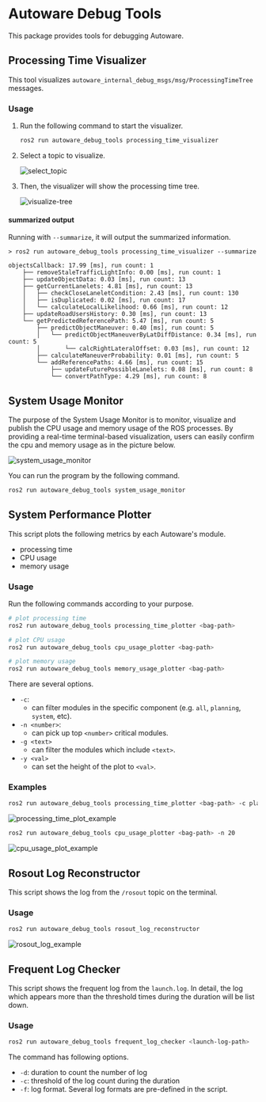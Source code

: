 # Autoware Debug Tools

This package provides tools for debugging Autoware.

## Processing Time Visualizer

This tool visualizes `autoware_internal_debug_msgs/msg/ProcessingTimeTree` messages.

### Usage

1. Run the following command to start the visualizer.

   ```bash
   ros2 run autoware_debug_tools processing_time_visualizer
   ```

2. Select a topic to visualize.

   ![select_topic](images/select-topic.png)

3. Then, the visualizer will show the processing time tree.

   ![visualize-tree](images/visualize-tree.png)

#### summarized output

Running with `--summarize`, it will output the summarized information.

```Text
> ros2 run autoware_debug_tools processing_time_visualizer --summarize

objectsCallback: 17.99 [ms], run count: 1
    ├── removeStaleTrafficLightInfo: 0.00 [ms], run count: 1
    ├── updateObjectData: 0.03 [ms], run count: 13
    ├── getCurrentLanelets: 4.81 [ms], run count: 13
    │   ├── checkCloseLaneletCondition: 2.43 [ms], run count: 130
    │   ├── isDuplicated: 0.02 [ms], run count: 17
    │   └── calculateLocalLikelihood: 0.66 [ms], run count: 12
    ├── updateRoadUsersHistory: 0.30 [ms], run count: 13
    └── getPredictedReferencePath: 5.47 [ms], run count: 5
        ├── predictObjectManeuver: 0.40 [ms], run count: 5
        │   └── predictObjectManeuverByLatDiffDistance: 0.34 [ms], run count: 5
        │       └── calcRightLateralOffset: 0.03 [ms], run count: 12
        ├── calculateManeuverProbability: 0.01 [ms], run count: 5
        └── addReferencePaths: 4.66 [ms], run count: 15
            ├── updateFuturePossibleLanelets: 0.08 [ms], run count: 8
            └── convertPathType: 4.29 [ms], run count: 8

```

## System Usage Monitor

The purpose of the System Usage Monitor is to monitor, visualize and publish the CPU usage and memory usage of the ROS processes. By providing a real-time terminal-based visualization, users can easily confirm the cpu and memory usage as in the picture below.

![system_usage_monitor](images/system_usage_monitor.png)

You can run the program by the following command.

```bash
ros2 run autoware_debug_tools system_usage_monitor
```

## System Performance Plotter

This script plots the following metrics by each Autoware's module.

- processing time
- CPU usage
- memory usage

### Usage

Run the following commands according to your purpose.

```bash
# plot processing time
ros2 run autoware_debug_tools processing_time_plotter <bag-path>

# plot CPU usage
ros2 run autoware_debug_tools cpu_usage_plotter <bag-path>

# plot memory usage
ros2 run autoware_debug_tools memory_usage_plotter <bag-path>
```

There are several options.

- `-c`:
  - can filter modules in the specific component (e.g. `all`, `planning`, `system`, etc).
- `-n <number>`:
  - can pick up top `<number>` critical modules.
- `-g <text>`
  - can filter the modules which include `<text>`.
- `-y <val>`
  - can set the height of the plot to `<val>`.

### Examples

```bash
ros2 run autoware_debug_tools processing_time_plotter <bag-path> -c planning -g behavior_path -y 300
```

![processing_time_plot_example](images/processing_time_plot_example.png)

```bash
ros2 run autoware_debug_tools cpu_usage_plotter <bag-path> -n 20
```

![cpu_usage_plot_example](images/cpu_usage_plot_example.png)

## Rosout Log Reconstructor

This script shows the log from the `/rosout` topic on the terminal.

### Usage

```bash
ros2 run autoware_debug_tools rosout_log_reconstructor
```

![rosout_log_example](images/rosout_log_example.png)

## Frequent Log Checker

This script shows the frequent log from the `launch.log`.
In detail, the log which appears more than the threshold times during the duration will be list down.

### Usage

```bash
ros2 run autoware_debug_tools frequent_log_checker <launch-log-path>
```

The command has following options.

- `-d`: duration to count the number of log
- `-c`: threshold of the log count during the duration
- `-f`: log format. Several log formats are pre-defined in the script.
